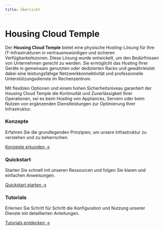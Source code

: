 ```yaml
---
title: Übersicht
---
```


# Housing Cloud Temple

Der **Housing Cloud Temple** bietet eine physische Hosting-Lösung für Ihre IT-Infrastrukturen in vertrauenswürdigen und sicheren Verfügbarkeitszonen. Diese Lösung wurde entwickelt, um den Bedürfnissen von Unternehmen gerecht zu werden. Sie ermöglicht das Hosting Ihrer Geräte in gemeinsam genutzten oder dedizierten Racks und gewährleistet dabei eine leistungsfähige Netzwerkkonnektivität und professionelle Unterstützungsdienste im Rechenzentrum.

Mit flexiblen Optionen und einem hohen Sicherheitsniveau garantiert der Housing Cloud Temple die Kontinuität und Zuverlässigkeit Ihrer Operationen, sei es beim Hosting von Appliances, Servern oder beim Nutzen von ergänzenden Dienstleistungen zur Optimierung Ihrer Infrastruktur.


<div class="card-grid">
  <div class="card">
    <h3>Konzepte</h3>
    <p>Erfahren Sie die grundlegenden Prinzipien, um unsere Infrastruktur zu verstehen und zu beherrschen.</p>
    <a href="housing/concepts" class="card-link">Konzepte erkunden &rarr;</a>
  </div>
  <div class="card">
    <h3>Quickstart</h3>
    <p>Starten Sie schnell mit unseren Ressourcen und folgen Sie klaren und einfachen Anweisungen.</p>
    <a href="housing/quickstart" class="card-link">Quickstart starten &rarr;</a>
  </div>
    <div class="card">
    <h3>Tutorials</h3>
    <p>Erlernen Sie Schritt für Schritt die Konfiguration und Nutzung unserer Dienste mit detaillierten Anleitungen.</p>
    <a href="housing/tutorials" class="card-link">Tutorials entdecken &rarr;</a>
  </div>
</div>